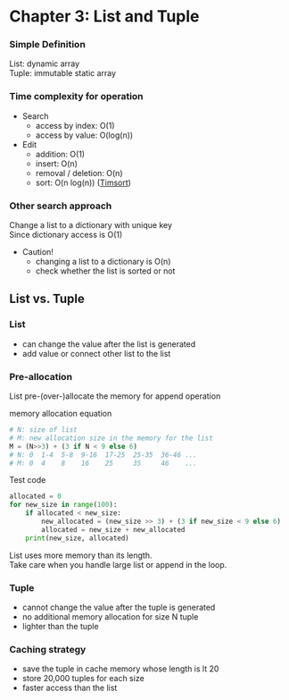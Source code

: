 # Chapter 3: List and Tuple

### Simple Definition
List: dynamic array\
Tuple: immutable static array

### Time complexity for operation

- Search
  - access by index: O(1)
  - access by value: O(log(n))
- Edit
  - addition: O(1)
  - insert: O(n)
  - removal / deletion: O(n)
  - sort: O(n log(n)) ([Timsort](https://en.wikipedia.org/wiki/Timsort))

### Other search approach

Change a list to a dictionary with unique key\
Since dictionary access is O(1)

- Caution!
  - changing a list to a dictionary is O(n)
  - check whether the list is sorted or not

## List vs. Tuple
### List
- can change the value after the list is generated
- add value or connect other list to the list

### Pre-allocation
List pre-(over-)allocate the memory for append operation

memory allocation equation
```python
# N: size of list
# M: new allocation size in the memory for the list
M = (N>>3) + (3 if N < 9 else 6)
# N: 0  1-4  5-8  9-16  17-25  25-35  36-46 ... 
# M: 0  4    8    16    25     35     46    ...
```
Test code
```python
allocated = 0
for new_size in range(100):
    if allocated < new_size:
        new_allocated = (new_size >> 3) + (3 if new_size < 9 else 6)
        allocated = new_size + new_allocated
    print(new_size, allocated)
```

List uses more memory than its length.\
Take care when you handle large list or append in the loop.

### Tuple
- cannot change the value after the tuple is generated
- no additional memory allocation for size N tuple
- lighter than the tuple

### Caching strategy
- save the tuple in cache memory whose length is lt 20
- store 20,000 tuples for each size
- faster access than the list
